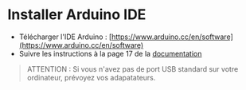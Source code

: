 # Installer Arduino IDE 


- Télécharger l'IDE Arduino :  [https://www.arduino.cc/en/software](https://www.arduino.cc/en/software)
- Suivre les instructions à la page 17 de la [documentation](../files/AZ194%20NodeMCU%20Amica%20V2.pdf)

> ATTENTION : Si vous n'avez pas de port USB standard sur votre ordinateur, prévoyez vos adapatateurs. 